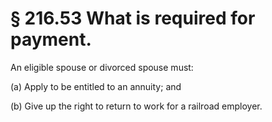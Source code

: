 # § 216.53   What is required for payment.

An eligible spouse or divorced spouse must:


(a) Apply to be entitled to an annuity; and


(b) Give up the right to return to work for a railroad employer.


